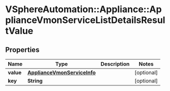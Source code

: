 # VSphereAutomation::Appliance::ApplianceVmonServiceListDetailsResultValue

## Properties
Name | Type | Description | Notes
------------ | ------------- | ------------- | -------------
**value** | [**ApplianceVmonServiceInfo**](ApplianceVmonServiceInfo.md) |  | [optional] 
**key** | **String** |  | [optional] 


